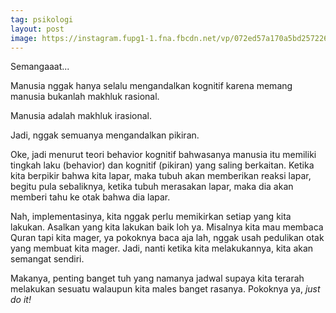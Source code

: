 ```yaml
---
tag: psikologi
layout: post
image: https://instagram.fupg1-1.fna.fbcdn.net/vp/072ed57a170a5bd25722644cfc548930/5CF9A65C/t51.2885-15/e35/50659791_622100308239515_7125526215984996412_n.jpg?_nc_ht=instagram.fupg1-1.fna.fbcdn.net&_nc_cat=111
---
```


Semangaaat...

Manusia nggak hanya selalu mengandalkan kognitif karena memang manusia bukanlah makhluk rasional.

Manusia adalah makhluk irasional.

Jadi, nggak semuanya mengandalkan pikiran.

Oke, jadi menurut teori behavior kognitif bahwasanya manusia itu memiliki tingkah laku (behavior) dan kognitif (pikiran) yang saling berkaitan. Ketika kita berpikir bahwa kita lapar, maka tubuh akan memberikan reaksi lapar, begitu pula sebaliknya, ketika tubuh merasakan lapar, maka dia akan memberi tahu ke otak bahwa dia lapar.

Nah, implementasinya, kita nggak perlu memikirkan setiap yang kita lakukan. Asalkan yang kita lakukan baik loh ya. Misalnya kita mau membaca Quran tapi kita mager, ya pokoknya baca aja lah, nggak usah pedulikan otak yang membuat kita mager. Jadi, nanti ketika kita melakukannya, kita akan semangat sendiri.

Makanya, penting banget tuh yang namanya jadwal supaya kita terarah melakukan sesuatu walaupun kita males banget rasanya. Pokoknya ya, _just do it!_